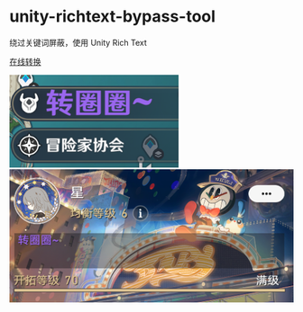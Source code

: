 # unity-richtext-bypass-tool
绕过关键词屏蔽，使用 Unity Rich Text

[在线转换](https://sunfkny.github.io/unity-richtext-bypass-tool/)

![](imgs/1.png)
![](imgs/2.png)
